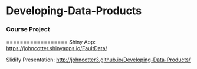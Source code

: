 Developing-Data-Products
========================

### Course Project
==================
Shiny App:
https://johncotter.shinyapps.io/FaultData/

Slidify Presentation:
http://johncotter3.github.io/Developing-Data-Products/
